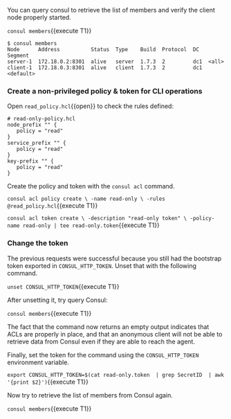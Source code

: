 
You can query consul to retrieve the list of members and verify the client node properly started.

`consul members`{{execute T1}}

```plaintext
$ consul members
Node      Address          Status  Type    Build  Protocol  DC   Segment
server-1  172.18.0.2:8301  alive   server  1.7.3  2         dc1  <all>
client-1  172.18.0.3:8301  alive   client  1.7.3  2         dc1  <default>
```

### Create a non-privileged policy & token for CLI operations

Open `read_policy.hcl`{{open}} to check the rules defined:

```plaintext
# read-only-policy.hcl
node_prefix "" {
   policy = "read"
}
service_prefix "" {
   policy = "read"
}
key-prefix "" {
   policy = "read"
}
```
Create the policy and token with the `consul acl` command.

`consul acl policy create \
  -name read-only \
  -rules @read_policy.hcl`{{execute T1}}

`consul acl token create \
  -description "read-only token" \
  -policy-name read-only | tee read-only.token`{{execute T1}}


### Change the token

The previous requests were successful because you still had the bootstrap token exported in `CONSUL_HTTP_TOKEN`. Unset that with the following command.

`unset CONSUL_HTTP_TOKEN`{{execute T1}}

After unsetting it, try query Consul:

`consul members`{{execute T1}}

The fact that the command now returns an empty output indicates that ACLs are properly in place, and that an anonymous client will not be able to retrieve data from Consul even if they are able to reach the agent.

Finally, set the token for the command using the `CONSUL_HTTP_TOKEN` environment variable.

`export CONSUL_HTTP_TOKEN=$(cat read-only.token  | grep SecretID  | awk '{print $2}')`{{execute T1}}

Now try to retrieve the list of members from Consul again.

`consul members`{{execute T1}}

